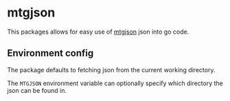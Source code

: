# mtgjson

This packages allows for easy use of [mtgjson](http://mtgjson.com/) json into go code.

## Environment config

The package defaults to fetching json from the current working directory.

The `MTGJSON` environment variable can optionally specify which directory the json can be found in.